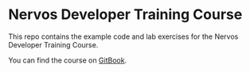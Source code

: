 # Nervos Developer Training Course

This repo contains the example code and lab exercises for the Nervos Developer Training Course.

You can find the course on [GitBook](https://nervos.gitbook.io/developer-training-course/).
